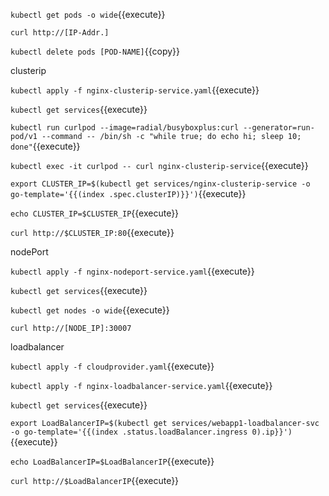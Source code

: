

`kubectl get pods -o wide`{{execute}}

`curl http://[IP-Addr.]`


`kubectl delete pods [POD-NAME]`{{copy}}



clusterip

`kubectl apply -f nginx-clusterip-service.yaml`{{execute}}

`kubectl get services`{{execute}}

`kubectl run curlpod --image=radial/busyboxplus:curl --generator=run-pod/v1 --command -- /bin/sh -c "while true; do echo hi; sleep 10; done"`{{execute}}

`kubectl exec -it curlpod -- curl nginx-clusterip-service`{{execute}}


`export CLUSTER_IP=$(kubectl get services/nginx-clusterip-service -o go-template='{{(index .spec.clusterIP)}}')`{{execute}}

`echo CLUSTER_IP=$CLUSTER_IP`{{execute}}

`curl http://$CLUSTER_IP:80`{{execute}}


nodePort


`kubectl apply -f nginx-nodeport-service.yaml`{{execute}}


`kubectl get services`{{execute}}

`kubectl get nodes -o wide`{{execute}}

`curl http://[NODE_IP]:30007`

loadbalancer

`kubectl apply -f cloudprovider.yaml`{{execute}}


`kubectl apply -f nginx-loadbalancer-service.yaml`{{execute}}

`kubectl get services`{{execute}}

`export LoadBalancerIP=$(kubectl get services/webapp1-loadbalancer-svc -o go-template='{{(index .status.loadBalancer.ingress 0).ip}}')`{{execute}}

`echo LoadBalancerIP=$LoadBalancerIP`{{execute}}

`curl http://$LoadBalancerIP`{{execute}}
